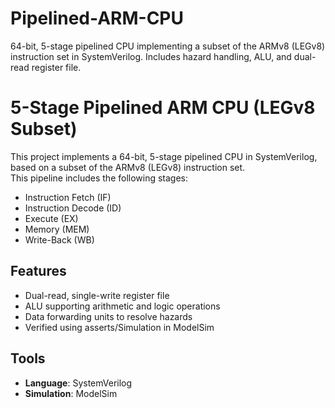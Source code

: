 # Pipelined-ARM-CPU
64-bit, 5-stage pipelined CPU implementing a subset of the ARMv8 (LEGv8) instruction set in SystemVerilog. Includes hazard handling, ALU, and dual-read register file.

# 5-Stage Pipelined ARM CPU (LEGv8 Subset)

This project implements a 64-bit, 5-stage pipelined CPU in SystemVerilog, based on a subset of the ARMv8 (LEGv8) instruction set.  
This pipeline includes the following stages:
- Instruction Fetch (IF)
- Instruction Decode (ID)
- Execute (EX)
- Memory (MEM)
- Write-Back (WB)

## Features
- Dual-read, single-write register file
- ALU supporting arithmetic and logic operations
- Data forwarding units to resolve hazards
- Verified using asserts/Simulation in ModelSim

## Tools
- **Language**: SystemVerilog  
- **Simulation**: ModelSim  
